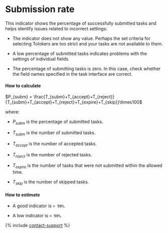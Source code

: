 # Submission rate

This indicator shows the percentage of successfully submitted tasks and helps identify issues related to incorrect settings:

- The indicator does not show any value. Perhaps the set criteria for selecting Tolokers are too strict and your tasks are not available to them.

- A low percentage of submitted tasks indicates problems with the settings of individual fields.

- The percentage of submitting tasks is zero. In this case, check whether the field names specified in the task interface are correct.

#### How to calculate

$P_{subm} = \frac{T_{subm}+T_{accept}+T_{reject}}{T_{subm}+T_{accept}+T_{reject}+T_{expire}+T_{skip}}\times100$

where:

- $P_{subm}$ is the percentage of submitted tasks.

- $T_{subm}$ is the number of submitted tasks.

- $T_{accept}$ is the number of accepted tasks.

- $T_{reject}$ is the number of rejected tasks.

- $T_{expire}$ is the number of tasks that were not submitted within the allowed time.

- $T_{skip}$ is the number of skipped tasks.

#### How to estimate

- A good indicator is `> 90%`.

- A low indicator is `< 90%`.

{% include [contact-support](../../_includes/contact-support.md) %}